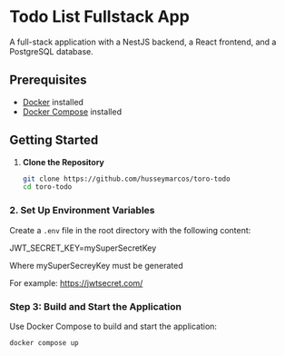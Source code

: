# Todo List Fullstack App

A full-stack application with a NestJS backend, a React frontend, and a PostgreSQL database.

## Prerequisites

- [Docker](https://docs.docker.com/get-docker/) installed
- [Docker Compose](https://docs.docker.com/compose/install/) installed

## Getting Started

1. **Clone the Repository**

   ```bash
   git clone https://github.com/husseymarcos/toro-todo
   cd toro-todo

### 2. Set Up Environment Variables

Create a `.env` file in the root directory with the following content:

JWT_SECRET_KEY=mySuperSecretKey

Where mySuperSecreyKey must be generated

For example: https://jwtsecret.com/


### **Step 3: Build and Start the Application**


Use Docker Compose to build and start the application:


```bash
docker compose up
